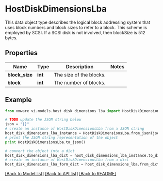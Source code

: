 # HostDiskDimensionsLba

This data object type describes the logical block addressing system that uses block numbers and block sizes to refer to a block.  This scheme is employed by SCSI. If a SCSI disk is not involved, then blockSize is 512 bytes. 

## Properties
Name | Type | Description | Notes
------------ | ------------- | ------------- | -------------
**block_size** | **int** | The size of the blocks.  | 
**block** | **int** | The number of blocks.  | 

## Example

```python
from vmware_vi.models.host_disk_dimensions_lba import HostDiskDimensionsLba

# TODO update the JSON string below
json = "{}"
# create an instance of HostDiskDimensionsLba from a JSON string
host_disk_dimensions_lba_instance = HostDiskDimensionsLba.from_json(json)
# print the JSON string representation of the object
print HostDiskDimensionsLba.to_json()

# convert the object into a dict
host_disk_dimensions_lba_dict = host_disk_dimensions_lba_instance.to_dict()
# create an instance of HostDiskDimensionsLba from a dict
host_disk_dimensions_lba_form_dict = host_disk_dimensions_lba.from_dict(host_disk_dimensions_lba_dict)
```
[[Back to Model list]](../README.md#documentation-for-models) [[Back to API list]](../README.md#documentation-for-api-endpoints) [[Back to README]](../README.md)


